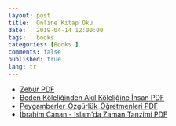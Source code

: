 ```yaml
---
layout: post
title:  Online Kitap Oku
date:   2019-04-14 12:00:00
tags:   books
categories: [Books ]
comments: false
published: true
lang: tr
---
```



*   <a href="https://vdemir.github.io/viewer/web/viewer.html?file=https://vdemir.github.io/assets/ebooks/Zebur - Zebur.pdf" target="_blank">Zebur PDF</a>
*   <a href="https://vdemir.github.io/viewer/web/viewer.html?file=https://vdemir.github.io/assets/ebooks/Beden-Köleliğinden-Akıl-Köleliğine-İnsan.pdf" target="_blank">Beden Köleliğinden Akıl Köleliğine İnsan PDF</a>
*   <a href="https://vdemir.github.io/viewer/web/viewer.html?file=https://vdemir.github.io/assets/ebooks/Peygamberler-Özgürlük-Öğretmenleri.pdf" target="_blank">Peygamberler_Özgürlük_Öğretmenleri PDF</a>
*   <a href="https://vdemir.github.io/viewer/web/viewer.html?file=https://vdemir.github.io/assets/ebooks/İbrahim-Canan-İslam'da-Zaman-Tanzimi.pdf" target="_blank">İbrahim Canan - İslam'da Zaman Tanzimi PDF</a>
